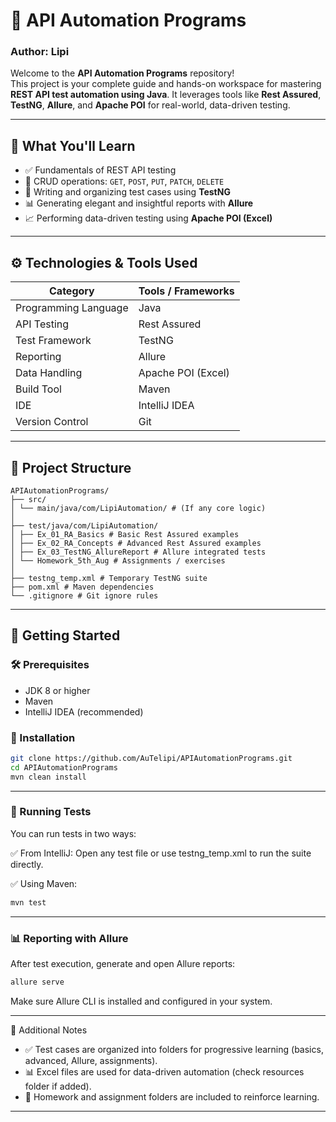 # 🚀 API Automation Programs

### Author: Lipi

Welcome to the **API Automation Programs** repository!  
This project is your complete guide and hands-on workspace for mastering **REST API test automation using Java**. It leverages tools like **Rest Assured**, **TestNG**, **Allure**, and **Apache POI** for real-world, data-driven testing.

---

## 📘 What You'll Learn

- ✅ Fundamentals of REST API testing
- 🔄 CRUD operations: `GET`, `POST`, `PUT`, `PATCH`, `DELETE`
- 🧪 Writing and organizing test cases using **TestNG**
- 📊 Generating elegant and insightful reports with **Allure**
- 📈 Performing data-driven testing using **Apache POI (Excel)**

---

## ⚙️ Technologies & Tools Used

| Category               | Tools / Frameworks                               |
|------------------------|--------------------------------------------------|
| Programming Language   | Java                                             |
| API Testing            | Rest Assured                                     |
| Test Framework         | TestNG                                           |
| Reporting              | Allure                                           |
| Data Handling          | Apache POI (Excel)                               |
| Build Tool             | Maven                                            |
| IDE                    | IntelliJ IDEA                                    |
| Version Control        | Git                                              |

---

## 📁 Project Structure
```
APIAutomationPrograms/
├── src/
│ └── main/java/com/LipiAutomation/ # (If any core logic)
│
├── test/java/com/LipiAutomation/
│ ├── Ex_01_RA_Basics # Basic Rest Assured examples
│ ├── Ex_02_RA_Concepts # Advanced Rest Assured examples
│ ├── Ex_03_TestNG_AllureReport # Allure integrated tests
│ └── Homework_5th_Aug # Assignments / exercises
│
├── testng_temp.xml # Temporary TestNG suite
├── pom.xml # Maven dependencies
└── .gitignore # Git ignore rules
```

---

## 🚀 Getting Started

### 🛠️ Prerequisites
- JDK 8 or higher
- Maven
- IntelliJ IDEA (recommended)

### 🔧 Installation

```bash
git clone https://github.com/AuTelipi/APIAutomationPrograms.git
cd APIAutomationPrograms
mvn clean install
```

---

### 🧪 Running Tests
You can run tests in two ways:

✅ From IntelliJ:
Open any test file or use testng_temp.xml to run the suite directly.

✅ Using Maven:
```bash
mvn test
```

---

### 📊 Reporting with Allure
After test execution, generate and open Allure reports:
```bash
allure serve
```
Make sure Allure CLI is installed and configured in your system.

---

📎 Additional Notes
- ✅ Test cases are organized into folders for progressive learning (basics, advanced, Allure, assignments).
- 📊 Excel files are used for data-driven automation (check resources folder if added).
- 📝 Homework and assignment folders are included to reinforce learning.

---
